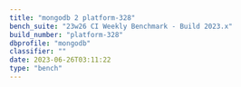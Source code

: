 ```yaml
---
title: "mongodb 2 platform-328"
bench_suite: "23w26 CI Weekly Benchmark - Build 2023.x"
build_number: "platform-328"
dbprofile: "mongodb"
classifier: ""
date: 2023-06-26T03:11:22
type: "bench"
---
```

